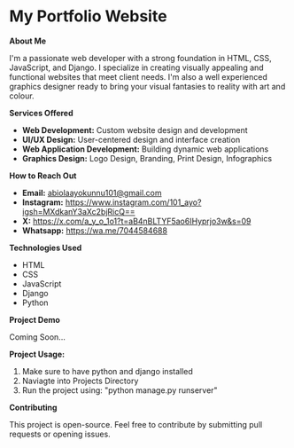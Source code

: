 # My Portfolio Website

**About Me**

I'm a passionate web developer with a strong foundation in HTML, CSS, JavaScript, and Django. I specialize in creating visually appealing and functional websites that meet client needs. I'm also a well experienced graphics designer ready to bring your visual fantasies to reality with art and colour.

**Services Offered**

* **Web Development:** Custom website design and development
* **UI/UX Design:** User-centered design and interface creation
* **Web Application Development:** Building dynamic web applications
* **Graphics Design:** Logo Design, Branding, Print Design, Infographics

**How to Reach Out**

* **Email:** abiolaayokunnu101@gmail.com
* **Instagram:** https://www.instagram.com/101_ayo?igsh=MXdkanY3aXc2bjRicQ==
* **X:** https://x.com/a_y_o_1o1?t=aB4nBLTYF5ao6IHyprjo3w&s=09
* **Whatsapp:** https://wa.me/7044584688

**Technologies Used**

* HTML
* CSS
* JavaScript
* Django
* Python

**Project Demo**

Coming Soon...

**Project Usage:**

1. Make sure to have python and django installed
2. Naviagte into Projects Directory
3. Run the project using: "python manage.py runserver"

**Contributing**

This project is open-source. Feel free to contribute by submitting pull requests or opening issues.